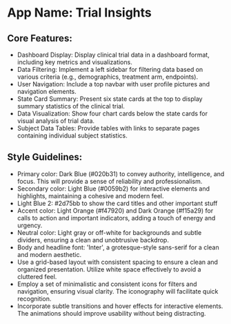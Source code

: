# **App Name**: Trial Insights

## Core Features:

- Dashboard Display: Display clinical trial data in a dashboard format, including key metrics and visualizations.
- Data Filtering: Implement a left sidebar for filtering data based on various criteria (e.g., demographics, treatment arm, endpoints).
- User Navigation: Include a top navbar with user profile pictures and navigation elements.
- State Card Summary: Present six state cards at the top to display summary statistics of the clinical trial.
- Data Visualization: Show four chart cards below the state cards for visual analysis of trial data.
- Subject Data Tables: Provide tables with links to separate pages containing individual subject statistics.

## Style Guidelines:

- Primary color: Dark Blue (#020b31) to convey authority, intelligence, and focus. This will provide a sense of reliability and professionalism.
- Secondary color: Light Blue (#0059b2) for interactive elements and highlights, maintaining a cohesive and modern feel.
- Light Blue 2: #2d75bb to show the card titles and other important stuff
- Accent color: Light Orange (#f47920) and Dark Orange (#f15a29) for calls to action and important indicators, adding a touch of energy and urgency.
- Neutral color: Light gray or off-white for backgrounds and subtle dividers, ensuring a clean and unobtrusive backdrop.
- Body and headline font: 'Inter', a grotesque-style sans-serif for a clean and modern aesthetic.
- Use a grid-based layout with consistent spacing to ensure a clean and organized presentation. Utilize white space effectively to avoid a cluttered feel.
- Employ a set of minimalistic and consistent icons for filters and navigation, ensuring visual clarity. The iconography will facilitate quick recognition.
- Incorporate subtle transitions and hover effects for interactive elements. The animations should improve usability without being distracting.